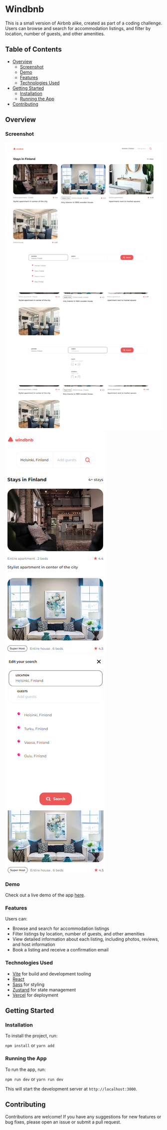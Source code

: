 # Windbnb

This is a small version of Airbnb alike, created as part of a coding challenge. Users can browse and search for accommodation listings, and filter by location, number of guests, and other amenities.

## Table of Contents

-   [Overview](#overview)
    -   [Screenshot](#screenshot)
    -   [Demo](#demo)
    -   [Features](#features)
    -   [Technologies Used](#technologies-used)
-   [Getting Started](#getting-started)
    -   [Installation](#installation)
    -   [Running the App](#running-the-app)
-   [Contributing](#contributing)

## Overview

### Screenshot

![Desktop View](./public/desktop-ss.png)
![Desktop View](./public/desktop-filter-location.png)
![Desktop View](./public/desktop-filter-guests.png)
![Mobile View](./public/mobile-ss.png)
![Mobile View](./public/mobile-filter-ss.png)

### Demo

Check out a live demo of the app [here](https://windbnb.netlify.app/).

### Features

Users can:

-   Browse and search for accommodation listings
-   Filter listings by location, number of guests, and other amenities
-   View detailed information about each listing, including photos, reviews, and host information
-   Book a listing and receive a confirmation email

### Technologies Used

-   [Vite](https://vitejs.dev/) for build and development tooling
-   [React](https://reactjs.org/)
-   [Sass](https://sass-lang.com/) for styling
-   [Zustand](https://github.com/pmndrs/zustand) for state management
-   [Vercel](https://www.vercel.com/) for deployment

## Getting Started

### Installation

To install the project, run:

`npm install` or `yarn add`

### Running the App

To run the app, run:

`npm run dev` or `yarn run dev`

This will start the development server at `http://localhost:3000`.

## Contributing

Contributions are welcome! If you have any suggestions for new features or bug fixes, please open an issue or submit a pull request.

